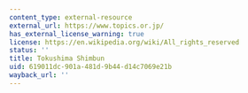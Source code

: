 ```yaml
---
content_type: external-resource
external_url: https://www.topics.or.jp/
has_external_license_warning: true
license: https://en.wikipedia.org/wiki/All_rights_reserved
status: ''
title: Tokushima Shimbun
uid: 619011dc-901a-481d-9b44-d14c7069e21b
wayback_url: ''
---
```

